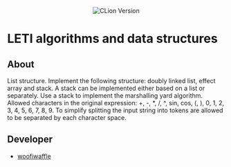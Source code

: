 <p align = "center">
  <img src = "https://img.shields.io/badge/Engine-CLion%202023.2.1-green" alt = "CLion Version">
</p>

# LETI algorithms and data structures

## About

List structure. Implement the following structure: doubly linked list, effect array and stack. 
A stack can be implemented either based on a list or separately. Use a stack to implement the marshalling yard algorithm. 
Allowed characters in the original expression: +, -, *, /, ^, sin, cos, (, ), 0, 1, 2, 3, 4, 5, 6, 7, 8, 9. 
To simplify splitting the input string into tokens are allowed to be separated by each character space.
 
 ## Developer

*  [woofiwaffle](https://github.com/woofiwaffle)
